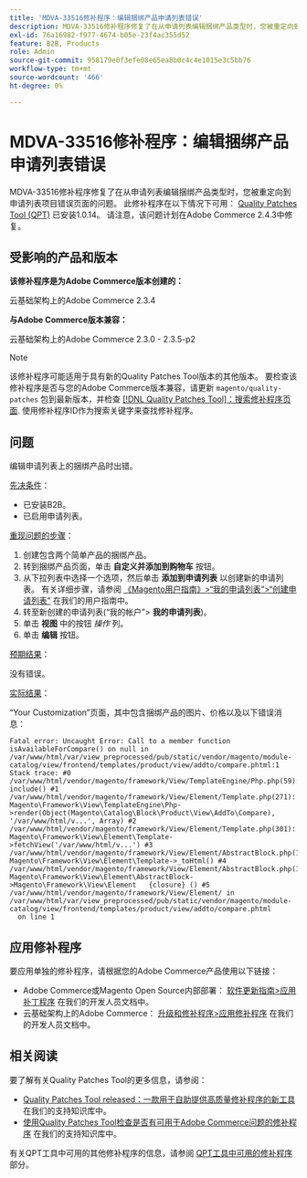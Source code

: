 ```yaml
---
title: 'MDVA-33516修补程序：编辑捆绑产品申请列表错误'
description: MDVA-33516修补程序修复了在从申请列表编辑捆绑产品类型时，您被重定向到申请列表项目错误页面的问题。 安装[Quality Patches Tool (QPT)](/help/announcements/adobe-commerce-announcements/magento-quality-patches-released-new-tool-to-self-serve-quality-patches.md) 1.0.14后，即可使用此修补程序。 请注意，该问题计划在Adobe Commerce 2.4.3中修复。
exl-id: 76a16982-f977-4674-b05e-23f4ac355d52
feature: B2B, Products
role: Admin
source-git-commit: 958179e0f3efe08e65ea8b0c4c4e1015e3c5bb76
workflow-type: tm+mt
source-wordcount: '466'
ht-degree: 0%

---
```


# MDVA-33516修补程序：编辑捆绑产品申请列表错误

MDVA-33516修补程序修复了在从申请列表编辑捆绑产品类型时，您被重定向到申请列表项目错误页面的问题。 此修补程序在以下情况下可用： [Quality Patches Tool (QPT)](/help/announcements/adobe-commerce-announcements/magento-quality-patches-released-new-tool-to-self-serve-quality-patches.md) 已安装1.0.14。 请注意，该问题计划在Adobe Commerce 2.4.3中修复。

## 受影响的产品和版本

**该修补程序是为Adobe Commerce版本创建的：**

云基础架构上的Adobe Commerce 2.3.4

**与Adobe Commerce版本兼容：**

云基础架构上的Adobe Commerce 2.3.0 - 2.3.5-p2

>[!NOTE]
>
>该修补程序可能适用于具有新的Quality Patches Tool版本的其他版本。 要检查该修补程序是否与您的Adobe Commerce版本兼容，请更新 `magento/quality-patches` 包到最新版本，并检查 [[!DNL Quality Patches Tool]：搜索修补程序页面](https://devdocs.magento.com/quality-patches/tool.html#patch-grid). 使用修补程序ID作为搜索关键字来查找修补程序。

## 问题

编辑申请列表上的捆绑产品时出错。

<u>先决条件</u>：

* 已安装B2B。
* 已启用申请列表。

<u>重现问题的步骤</u>：

1. 创建包含两个简单产品的捆绑产品。
1. 转到捆绑产品页面，单击 **自定义并添加到购物车** 按钮。
1. 从下拉列表中选择一个选项，然后单击 **添加到申请列表** 以创建新的申请列表。 有关详细步骤，请参阅 [《Magento用户指南》>“我的申请列表”>“创建申请列表”](https://docs.magento.com/user-guide/customers/account-dashboard-requisition-lists.html#create-a-requisition-list) 在我们的用户指南中。
1. 转至新创建的申请列表(“我的帐户”> **我的申请列表**)。
1. 单击 **视图** 中的按钮 *操作* 列。
1. 单击 **编辑** 按钮。

<u>预期结果</u>：<br>

没有错误。

<u>实际结果</u>：

“Your Customization”页面，其中包含捆绑产品的图片、价格以及以下错误消息：

```
Fatal error: Uncaught Error: Call to a member function isAvailableForCompare() on null in /var/www/html/var/view_preprocessed/pub/static/vendor/magento/module-catalog/view/frontend/templates/product/view/addto/compare.phtml:1 Stack trace: #0 /var/www/html/vendor/magento/framework/View/TemplateEngine/Php.php(59): include() #1 /var/www/html/vendor/magento/framework/View/Element/Template.php(271): Magento\Framework\View\TemplateEngine\Php->render(Object(Magento\Catalog\Block\Product\View\AddTo\Compare), '/var/www/html/v...', Array) #2 /var/www/html/vendor/magento/framework/View/Element/Template.php(301): Magento\Framework\View\Element\Template->fetchView('/var/www/html/v...') #3 /var/www/html/vendor/magento/framework/View/Element/AbstractBlock.php(1099): Magento\Framework\View\Element\Template->_toHtml() #4 /var/www/html/vendor/magento/framework/View/Element/AbstractBlock.php(1103): Magento\Framework\View\Element\AbstractBlock->Magento\Framework\View\Element   {closure} () #5 /var/www/html/vendor/magento/framework/View/Element/ in /var/www/html/var/view_preprocessed/pub/static/vendor/magento/module-catalog/view/frontend/templates/product/view/addto/compare.phtml
  on line 1
```

## 应用修补程序

要应用单独的修补程序，请根据您的Adobe Commerce产品使用以下链接：

* Adobe Commerce或Magento Open Source内部部署： [软件更新指南>应用补丁程序](https://devdocs.magento.com/guides/v2.4/comp-mgr/patching/mqp.html) 在我们的开发人员文档中。
* 云基础架构上的Adobe Commerce： [升级和修补程序>应用修补程序](https://devdocs.magento.com/cloud/project/project-patch.html) 在我们的开发人员文档中。

## 相关阅读

要了解有关Quality Patches Tool的更多信息，请参阅：

* [Quality Patches Tool released：一款用于自助提供高质量修补程序的新工具](/help/announcements/adobe-commerce-announcements/magento-quality-patches-released-new-tool-to-self-serve-quality-patches.md) 在我们的支持知识库中。
* [使用Quality Patches Tool检查是否有可用于Adobe Commerce问题的修补程序](/help/support-tools/patches-available-in-qpt-tool/check-patch-for-magento-issue-with-magento-quality-patches.md) 在我们的支持知识库中。

有关QPT工具中可用的其他修补程序的信息，请参阅 [QPT工具中可用的修补程序](https://support.magento.com/hc/en-us/sections/360010506631-Patches-available-in-QPT-tool-) 部分。
